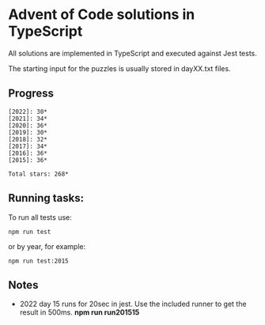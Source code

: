 Advent of Code solutions in TypeScript
======================================

All solutions are implemented in TypeScript and executed against Jest tests.

The starting input for the puzzles is usually stored in dayXX.txt files.

## Progress

    [2022]: 30*
    [2021]: 34*
    [2020]: 36*
    [2019]: 30*
    [2018]: 32*
    [2017]: 34*
    [2016]: 36*
    [2015]: 36*

    Total stars: 268*

## Running tasks:

To run all tests use:

    npm run test

or by year, for example:

    npm run test:2015

## Notes

- 2022 day 15 runs for 20sec in jest. Use the included runner to get the result in 500ms. **npm run run201515**